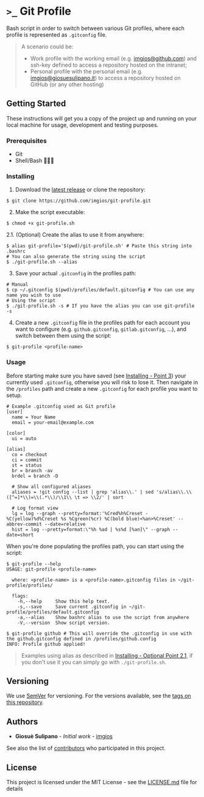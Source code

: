 # `>_` Git Profile

Bash script in order to switch between various Git profiles, where each profile is represented as `.gitconfig` file.

> A scenario could be:
> - Work profile with the working email (e.g. imgios@github.com) and ssh-key defined to access a repository hosted on the intranet;
> - Personal profile with the personal email (e.g. imgios@giosuesulipano.it) to access a repository hosted on GitHub (or any other hosting)

## Getting Started

These instructions will get you a copy of the project up and running on your local machine for usage, development and testing purposes.

### Prerequisites

- Git
- Shell/Bash 🤷🏻‍♂️

### Installing

1. Download the [latest release](https://github.com/imgios/git-profile/releases) or clone the repository:
```shell
$ git clone https://github.com/imgios/git-profile.git
```
2. Make the script executable:
```shell
$ chmod +x git-profile.sh
```
2.1. (Optional) Create the alias to use it from anywhere:
```shell
$ alias git-profile='$(pwd)/git-profile.sh' # Paste this string into .bashrc
# You can also generate the string using the script
$ ./git-profile.sh --alias
```
3. Save your actual `.gitconfig` in the profiles path:
```shell
# Manual
$ cp ~/.gitconfig $(pwd)/profiles/default.gitconfig # You can use any name you wish to use
# Using the script
$ ./git-profile.sh -s # If you have the alias you can use git-profile -s
```
4. Create a new `.gitconfig` file in the profiles path for each account you want to configure (e.g. `github.gitconfig`, `gitlab.gitconfig`, ...), and switch between them using the script:
```shell
$ git-profile <profile-name>
```

### Usage

Before starting make sure you have saved (see [Installing - Point 3](#installing)) your currently used `.gitconfig`, otherwise you will risk to lose it. Then navigate in the `/profiles` path and create a new `.gitconfig` for each profile you want to setup.

```GitConfig
# Example .gitconfig used as Git profile
[user]
  name = Your Name
  email = your-email@example.com

[color]
  ui = auto

[alias]
  co = checkout
  ci = commit
  st = status
  br = branch -av
  brdel = branch -D

  # Show all configured aliases
  aliases = !git config --list | grep 'alias\\.' | sed 's/alias\\.\\([^=]*\\)=\\(.*\\)/\\1\\ \t => \\2/' | sort

  # Log format view
  lg = log --graph --pretty=format:'%Cred%h%Creset -%C(yellow)%d%Creset %s %Cgreen(%cr) %C(bold blue)<%an>%Creset' --abbrev-commit --date=relative
  hist = log --pretty=format:\"%h %ad | %s%d [%an]\" --graph --date=short
```

When you're done populating the profiles path, you can start using the script:

```shell
$ git-profile --help
USAGE: git-profile <profile-name>
  
  where: <profile-name> is a <profile-name>.gitconfig files in ~/git-profile/profiles/
  
  flags:
    -h,--help     Show this help text.
    -s,--save     Save current .gitconfig in ~/git-profile/profiles/default.gitconfig
    -a,--alias    Show bashrc alias to use the script from anywhere
    -V,--version  Show script version.
    
$ git-profile github # This will override the .gitconfig in use with the github.gitconfig defined in /profiles/github.config
INFO: Profile github applied!
```

> Examples using alias as described in [Installing - Optional Point 2.1](#installing), if you don't use it you can simply go with `./git-profile.sh`.

<!-- ## Contributing

Please read [CONTRIBUTING.md](https://gist.github.com/PurpleBooth/b24679402957c63ec426) for details on our code of conduct, and the process for submitting pull requests to us. -->

## Versioning

We use [SemVer](http://semver.org/) for versioning. For the versions available, see the [tags on this repository](https://github.com/your/project/tags). 

## Authors

* **Giosuè Sulipano** - *Initial work* - [imgios](https://github.com/imgios)

See also the list of [contributors](https://github.com/imgios/git-profile/contributors) who participated in this project.

## License

This project is licensed under the MIT License - see the [LICENSE.md](LICENSE.md) file for details
